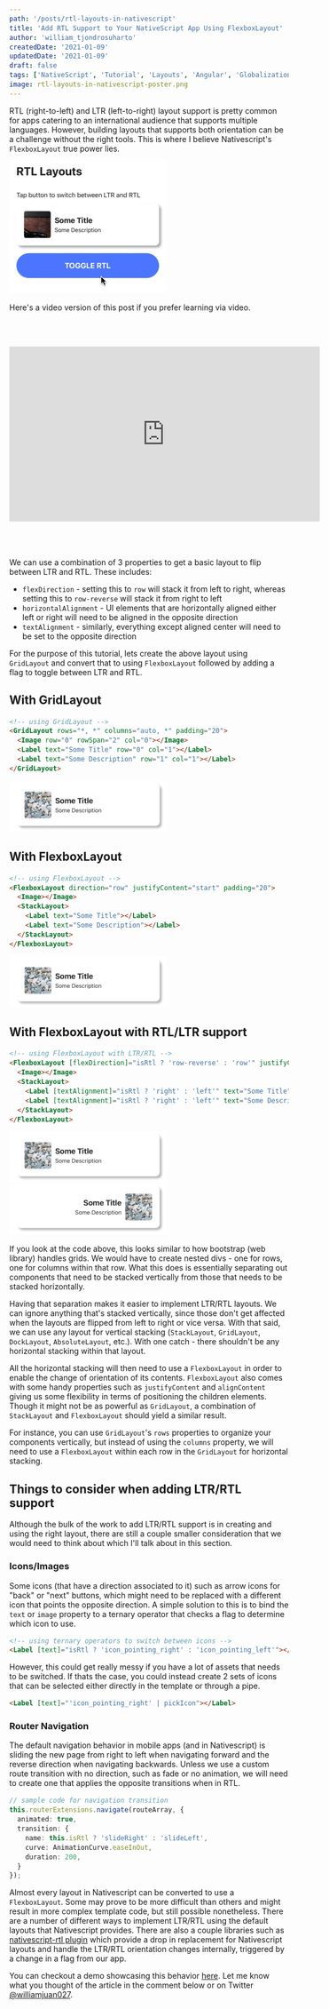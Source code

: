 ```yaml
---
path: '/posts/rtl-layouts-in-nativescript'
title: 'Add RTL Support to Your NativeScript App Using FlexboxLayout'
author: 'william_tjondrosuharto'
createdDate: '2021-01-09'
updatedDate: '2021-01-09'
draft: false
tags: ['NativeScript', 'Tutorial', 'Layouts', 'Angular', 'Globalization', 'Localization']
image: rtl-layouts-in-nativescript-poster.png
---
```


RTL (right-to-left) and LTR (left-to-right) layout support is pretty common for apps catering to an international audience that supports multiple languages. However, building layouts that supports both orientation can be a challenge without the right tools. This is where I believe Nativescript's `FlexboxLayout` true power lies.


![LTR/RTL Toggling Example](./rtl-mini-layouts.gif)

Here's a video version of this post if you prefer learning via video.

<br/><br/>

<div class="videoWrapper">
    <iframe width="560" height="315" src="https://www.youtube.com/embed/QzqI7PKp42o" frameborder="0" allowfullscreen></iframe>
</div>

<br/><br/>


We can use a combination of 3 properties to get a basic layout to flip between LTR and RTL. These includes:
- `flexDirection` - setting this to `row` will stack it from left to right, whereas setting this to `row-reverse` will stack it from right to left
- `horizontalAlignment` - UI elements that are horizontally aligned either left or right will need to be aligned in the opposite direction
- `textAlignment` - similarly, everything except aligned center will need to be set to the opposite direction

For the purpose of this tutorial, lets create the above layout using `GridLayout` and convert that to using `FlexboxLayout` followed by adding a flag to toggle between LTR and RTL.

## With GridLayout

```html
<!-- using GridLayout -->
<GridLayout rows="*, *" columns="auto, *" padding="20">
  <Image row="0" rowSpan="2" col="0"></Image>
  <Label text="Some Title" row="0" col="1"></Label>
  <Label text="Some Description" row="1" col="1"></Label>
</GridLayout>
```


![RTL Example](./rtl-layouts-ltr-small.png)


## With FlexboxLayout

```html
<!-- using FlexboxLayout -->
<FlexboxLayout direction="row" justifyContent="start" padding="20">
  <Image></Image>
  <StackLayout>
    <Label text="Some Title"></Label>
    <Label text="Some Description"></Label>
  </StackLayout>
</FlexboxLayout>
```

![RTL Example](./rtl-layouts-ltr-small.png)

## With FlexboxLayout with RTL/LTR support

```html
<!-- using FlexboxLayout with LTR/RTL -->
<FlexboxLayout [flexDirection]="isRtl ? 'row-reverse' : 'row'" justifyContent="flex-start" padding="20">
  <Image></Image>
  <StackLayout>
    <Label [textAlignment]="isRtl ? 'right' : 'left'" text="Some Title"></Label>
    <Label [textAlignment]="isRtl ? 'right' : 'left'" text="Some Description"></Label>
  </StackLayout>
</FlexboxLayout>
```

![LTR Example](./rtl-layouts-ltr-small.png)
![RTL Example](./rtl-layouts-rtl-small.png)


If you look at the code above, this looks similar to how bootstrap (web library) handles grids. We would have to create nested divs - one for rows, one for columns within that row. What this does is essentially separating out components that need to be stacked vertically from those that needs to be stacked horizontally.

Having that separation makes it easier to implement LTR/RTL layouts. We can ignore anything that's stacked vertically, since those don't get affected when the layouts are flipped from left to right or vice versa. With that said, we can use any layout for vertical stacking (`StackLayout`, `GridLayout`, `DockLayout`, `AbsoluteLayout`, etc.). With one catch - there shouldn't be any horizontal stacking within that layout.

All the horizontal stacking will then need to use a `FlexboxLayout` in order to enable the change of orientation of its contents. `FlexboxLayout` also comes with some handy properties such as `justifyContent` and `alignContent` giving us some flexibility in terms of positioning the children elements. Though it might not be as powerful as `GridLayout`, a combination of `StackLayout` and `FlexboxLayout` should yield a similar result.

For instance, you can use `GridLayout`'s `rows` properties to organize your components vertically, but instead of using the `columns` property, we will need to use a `FlexboxLayout` within each row in the `GridLayout` for horizontal stacking.


## Things to consider when adding LTR/RTL support

Although the bulk of the work to add LTR/RTL support is in creating and using the right layout, there are still a couple smaller consideration that we would need to think about which I'll talk about in this section.

### Icons/Images
Some icons (that have a direction associated to it) such as arrow icons for "back" or "next" buttons, which might need to be replaced with a different icon that points the opposite direction. A simple solution to this is to bind the `text` or `image` property to a ternary operator that checks a flag to determine which icon to use.

```html
<!-- using ternary operators to switch between icons -->
<Label [text]="isRtl ? 'icon_pointing_right' : 'icon_pointing_left'"></Label>
```

However, this could get really messy if you have a lot of assets that needs to be switched. If thats the case, you could instead create 2 sets of icons that can be selected either directly in the template or through a pipe.

```html
<Label [text]="'icon_pointing_right' | pickIcon"></Label>
```

### Router Navigation
The default navigation behavior in mobile apps (and in Nativescript) is sliding the new page from right to left when navigating forward and the reverse direction when navigating backwards. Unless we use a custom route transition with no direction, such as fade or no animation, we will need to create one that applies the opposite transitions when in RTL.

```typescript
// sample code for navigation transition
this.routerExtensions.navigate(routeArray, {
  animated: true,
  transition: {
    name: this.isRtl ? 'slideRight' : 'slideLeft',
    curve: AnimationCurve.easeInOut,
    duration: 200,
  }
});
```

Almost every layout in Nativescript can be converted to use a `FlexboxLayout`. Some may prove to be more difficult than others and might result in more complex template code, but still possible nonetheless. There are a number of different ways to implement LTR/RTL using the default layouts that Nativescript provides. There are also a couple libraries such as [nativescript-rtl plugin](https://github.com/nativescript-rtl/ui) which provide a drop in replacement for Nativescript layouts and handle the LTR/RTL orientation changes internally, triggered by a change in a flag from our app.

You can checkout a demo showcasing this behavior [here](https://github.com/williamjuan027/nativescript-ui-components). Let me know what you thought of the article in the comment below or on Twitter [@williamjuan027](https://twitter.com/williamjuan27).

